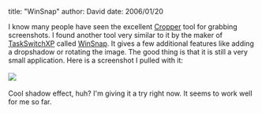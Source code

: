
title: "WinSnap"
author: David
date: 2006/01/20

I know many people have seen the excellent [Cropper](http://blogs.geekdojo.net/brian/articles/Cropper.aspx) tool for grabbing screenshots. I found another tool very similar to it by the maker of [TaskSwitchXP](http://www.ntwind.com/taskswitchxp/) called [WinSnap](http://www.ntwind.com/winsnap/index.html). It gives a few additional features like adding a dropshadow or rotating the image. The good thing is that it is still a very small application. Here is a screenshot I pulled with it:<br><br><img src="http://www.mohundro.com/blog/content/binary/2006-01-21_0001.jpg"><br><br>Cool shadow effect, huh? I'm giving it a try right now. It seems to work well for me so far.<br>
